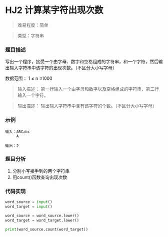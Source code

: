 # HJ2 计算某字符出现次数

> 难易程度：简单

> 类型：字符串

### 题目描述

写出一个程序，接受一个由字母、数字和空格组成的字符串，和一个字符，然后输出输入字符串中该字符的出现次数。（不区分大小写字母）

数据范围： 1 ≤ n ≤1000 

> 输入描述：
第一行输入一个由字母和数字以及空格组成的字符串，第二行输入一个字符。

> 输出描述：
输出输入字符串中含有该字符的个数。（不区分大小写字母）

### 示例

```
输入：ABCabc
     A

输出：2
```

### 题目分析

1. 分别小写接手到的两个字符串
2. 用count()函数查询出现次数

### 代码实现

```python
word_source = input()
word_target = input()

word_source = word_source.lower()
word_target = word_target.lower()

print(word_source.count(word_target))
```